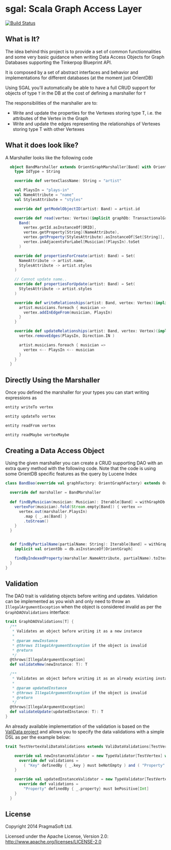 # sgal: Scala Graph Access Layer

[![Build Status](https://api.travis-ci.org/galarragas/sgal.png)](http://travis-ci.org/galarragas/sgal)

## What is It?

The idea behind this project is to provide a set of common functionnalities and some very basic guidance when writing 
Data Access Objects for Graph Databases supporting the Tinkerpop Blueprint API.

It is composed by a set of abstract interfaces and behavior and implementations for different databases 
(at the moment just OrientDB)


Using SGAL you'll automatically be able to have a full CRUD support for objects of type `T` in the DB at the cost of 
defining a marshaller for `T`

The responsibilities of the marshaller are to:

- Write and update the properties for the Vertexes storing type T, i.e. the attributes of the Vertex in the Graph
- Write and update the edges representing the relationships of Vertexes storing type T with other Vertexes

## What it does look like?

A Marshaller looks like the following code 

```scala
  object BandMarshaller extends OrientGraphMarshaller[Band] with OrientDBBasicConversions {
    type IdType = String

    override def vertexClassName: String = "artist"

    val PlaysIn = "plays-in"
    val NameAttribute = "name"
    val StylesAttribute = "styles"

    override def getModelObjectID(artist: Band) = artist.id

    override def read(vertex: Vertex)(implicit graphDb: TransactionalGraph): Band =
      Band(
        vertex.getId.asInstanceOf[ORID],
        vertex.getProperty[String](NameAttribute),
        vertex.getProperty(StylesAttribute).asInstanceOf[Set[String]],
        vertex.inAdjacentsForLabel[Musician](PlaysIn).toSet
      )

    override def propertiesForCreate(artist: Band) = Set(
      NameAttribute -> artist.name,
      StylesAttribute -> artist.styles
    )

    // Cannot update name..
    override def propertiesForUpdate(artist: Band) = Set(
      StylesAttribute -> artist.styles
    )

    override def writeRelationships(artist: Band, vertex: Vertex)(implicit graphDb: TransactionalGraph) = {
      artist.musicians.foreach { musician =>
        vertex.addInEdgeFrom(musician, PlaysIn)
      }
    }

    override def updateRelationships(artist: Band, vertex: Vertex)(implicit graphDb: TransactionalGraph) = {
      vertex.removeEdges(PlaysIn, Direction.IN )

      artist.musicians.foreach { musician =>
        vertex <-- PlaysIn <-- musician
      }
    }
  }
```

## Directly Using the Marshaller

Once you defined the marshaller for your types you can start writing expressions as 
 
```scala
entity writeTo vertex

entity updateTo vertex

entity readFrom vertex

entity readMaybe vertexMaybe
```

## Creating a Data Access Object

Using the given marshaller you can create a CRUD supporting DAO with an extra query method with the following code. 
Note that the code is using some OrientDB specific features as the query by Lucene Index


```scala
class BandDao(override val graphFactory: OrientGraphFactory) extends OrientDbDAO[Band] with OrientIndexNamingSupport with OrientDBBasicConversions with NoValidations[Band] {

  override def marshaller = BandMarshaller
  
  def findByMusician(musician: Musician): Iterable[Band] = withGraphDb { implicit db =>
    vertexFor(musician).fold(Stream.empty[Band]) { vertex =>
      vertex.out(marshaller.PlaysIn)
        .map { _.as[Band] }
        .toStream()
    }
  }


  def findByPartialName(partialName: String): Iterable[Band] = withGraphDb { implicit db =>
    implicit val orientDb = db.asInstanceOf[OrientGraph]

    findByIndexedProperty(marshaller.NameAttribute, partialName).toIterable
  }
}
```

## Validation

The DAO trait is validating objects before writing and updates. Validation can be implemented as you wish and only need to throw an 
`IllegalArgumentException` when the object is considered invalid as per the `GraphDAOValidations` interface:

```scala
trait GraphDAOValidations[T] {
  /**
   * Validates an object before writing it as a new instance
   * 
   * @param newInstance
   * @throws IllegalArgumentException if the object is invalid
   * @return
   */
  @throws[IllegalArgumentException]
  def validateNew(newInstance: T): T

  /**
   * Validates an object before writing it as an already existing instance
   *
   * @param updatedInstance
   * @throws IllegalArgumentException if the object is invalid
   * @return
   */
  @throws[IllegalArgumentException]
  def validateUpdate(updatedInstance: T): T
}
```

An already available implementation of the validation is based on the [ValiData project](https://github.com/galarragas/ValiData)
and allows you to specify the data validations with a simple DSL as per the example below:

```scala
trait TestVertexValiDataValidations extends ValiDataValidations[TestVertex] {

    override val newInstanceValidator = new TypeValidator[TestVertex] with BaseValidations {
      override def validations =
        ( "Key" definedBy { _.key } must beNotEmpty ) and ( "Property" definedBy { _.property} must bePositive[Int] )
    }

    override val updatedInstanceValidator = new TypeValidator[TestVertex] with BaseValidations {
      override def validations =
        "Property" definedBy { _.property} must bePositive[Int]
    }
  }
```

## License

Copyright 2014 PragmaSoft Ltd.

Licensed under the Apache License, Version 2.0: http://www.apache.org/licenses/LICENSE-2.0